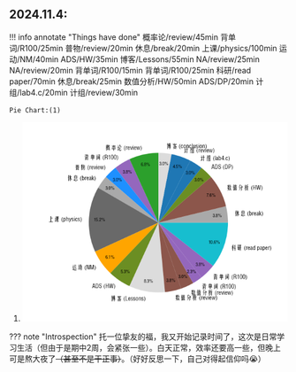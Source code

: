 ## 2024.11.4:
!!! info annotate "Things have done"
    概率论/review/45min
    背单词/R100/25min
    普物/review/20min
    休息/break/20min
    上课/physics/100min
    运动/NM/40min
    ADS/HW/35min
    博客/Lessons/55min
    NA/review/25min
    NA/review/20min
    背单词/R100/15min
    背单词/R100/25min
    科研/read paper/70min
    休息/break/25min
    数值分析/HW/50min
    ADS/DP/20min
    计组/lab4.c/20min
    计组/review/30min

    Pie Chart:(1)
1.  ![Pie Chart](charts/pie-24.11.4.png)

??? note "Introspection"
    托一位挚友的福，我又开始记录时间了，这次是日常学习生活（但由于是期中2周，会紧张一些）。白天正常，效率还要高一些，但晚上可是熬大夜了~~（甚至不是干正事）~~。（好好反思一下，自己对得起信仰吗😭）

